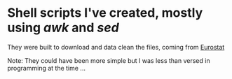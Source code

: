 # Shell scripts I've created, mostly using *awk* and *sed*

They were built to download and data clean the files, coming from [Eurostat](http://ec.europa.eu/eurostat/fr) 

Note: They could have been more simple but I was less than versed in programming at the time ... 


